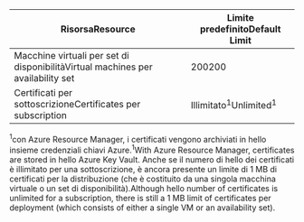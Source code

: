 | <span data-ttu-id="86d02-101">Risorsa</span><span class="sxs-lookup"><span data-stu-id="86d02-101">Resource</span></span> | <span data-ttu-id="86d02-102">Limite predefinito</span><span class="sxs-lookup"><span data-stu-id="86d02-102">Default Limit</span></span> |
| --- | --- |
| <span data-ttu-id="86d02-103">Macchine virtuali per set di disponibilità</span><span class="sxs-lookup"><span data-stu-id="86d02-103">Virtual machines per availability set</span></span> | <span data-ttu-id="86d02-104">200</span><span class="sxs-lookup"><span data-stu-id="86d02-104">200</span></span> |
| <span data-ttu-id="86d02-105">Certificati per sottoscrizione</span><span class="sxs-lookup"><span data-stu-id="86d02-105">Certificates per subscription</span></span> |<span data-ttu-id="86d02-106">Illimitato<sup>1</sup></span><span class="sxs-lookup"><span data-stu-id="86d02-106">Unlimited<sup>1</sup></span></span> |

<span data-ttu-id="86d02-107"><sup>1</sup>con Azure Resource Manager, i certificati vengono archiviati in hello insieme credenziali chiavi Azure.</span><span class="sxs-lookup"><span data-stu-id="86d02-107"><sup>1</sup>With Azure Resource Manager, certificates are stored in hello Azure Key Vault.</span></span> <span data-ttu-id="86d02-108">Anche se il numero di hello dei certificati è illimitato per una sottoscrizione, è ancora presente un limite di 1 MB di certificati per la distribuzione (che è costituito da una singola macchina virtuale o un set di disponibilità).</span><span class="sxs-lookup"><span data-stu-id="86d02-108">Although hello number of certificates is unlimited for a subscription, there is still a 1 MB limit of certificates per deployment (which consists of either a single VM or an availability set).</span></span>

